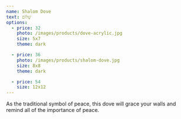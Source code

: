 ```yaml
---
name: Shalom Dove
text: שָׁלוֹם
options:
  - price: 32
    photo: /images/products/dove-acrylic.jpg
    size: 5x7
    theme: dark

  - price: 36
    photo: /images/products/shalom-dove.jpg
    size: 8x8
    theme: dark

  - price: 54
    size: 12x12
---
```


As the traditional symbol of peace, this dove will grace your walls and remind all of the importance of peace.